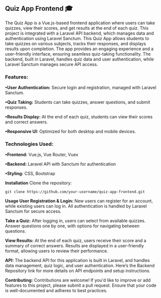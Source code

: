 ## Quiz App Frontend 🎓
The Quiz App is a Vue.js-based frontend application where users can take quizzes, view their scores, and get results at the end of each quiz. This project is integrated with a Laravel API backend, which manages data and authentication using Laravel Sanctum.
This Quiz App allows students to take quizzes on various subjects, tracks their responses, and displays results upon completion. The app provides an engaging experience and a user-friendly interface, ensuring seamless quiz-taking functionality. The backend, built in Laravel, handles quiz data and user authentication, while Laravel Sanctum manages secure API access.

### Features:
**•User Authentication:** Secure login and registration, managed with Laravel Sanctum.

**•Quiz Taking:** Students can take quizzes, answer questions, and submit responses.

**•Results Display:** At the end of each quiz, students can view their scores and correct answers.

**•Responsive UI:** Optimized for both desktop and mobile devices.

### Technologies Used:

**•Frontend:** Vue.js, Vue Router, Vuex

**•Backend:** Laravel API with Sanctum for authentication

**•Styling:** CSS, Bootstrap

**Installation**
Clone the repository:
```
git clone https://github.com/your-username/quiz-app-frontend.git
```
**Usage User Registration & Login:** New users can register for an account, while existing users can log in. All authentication is handled by Laravel Sanctum for secure access.

**Take a Quiz:** After logging in, users can select from available quizzes. Answer questions one by one, with options for navigating between questions.

**View Results:** At the end of each quiz, users receive their score and a summary of correct answers. Results are displayed in a user-friendly format, allowing users to review their performance.

**API:** The backend API for this application is built in Laravel, and handles data management, quiz logic, and user authentication. Here’s the Backend Repository link for more details on API endpoints and setup instructions.

**Contributing:**
Contributions are welcome! If you'd like to improve or add features to this project, please submit a pull request. Ensure that your code is well-documented and adheres to best practices.
